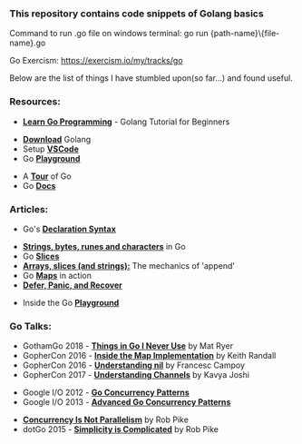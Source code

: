 ### This repository contains code snippets of Golang basics

Command to run .go file on windows terminal: go run {path-name}\\{file-name}.go

Go Exercism: https://exercism.io/my/tracks/go

Below are the list of things I have stumbled upon(so far...) and found useful.

### Resources:
* **[Learn Go Programming](https://www.youtube.com/watch?v=YS4e4q9oBaU)** - Golang Tutorial for Beginners
- **[Download](https://golang.org/)** Golang
- Setup **[VSCode](https://code.visualstudio.com/docs/languages/go)**
- Go **[Playground](https://play.golang.org/)**
* A **[Tour](https://tour.golang.org/welcome/1)** of Go
* Go **[Docs](https://golang.org/doc/)**


### Articles:
* Go's **[Declaration Syntax](https://blog.golang.org/declaration-syntax)**
- **[Strings, bytes, runes and characters](https://blog.golang.org/strings)** in Go
- Go **[Slices](https://blog.golang.org/slices-intro)**
- **[Arrays, slices (and strings):](https://blog.golang.org/slices)** The mechanics of 'append'
- Go **[Maps](https://blog.golang.org/maps)** in action
- **[Defer, Panic, and Recover](https://blog.golang.org/defer-panic-and-recover)**
* Inside the Go **[Playground](https://blog.golang.org/playground)**


### Go Talks:
* GothamGo 2018 - **[Things in Go I Never Use](https://www.youtube.com/watch?v=5DVV36uqQ4E)** by Mat Ryer
* GopherCon 2016 - **[Inside the Map Implementation](https://www.youtube.com/watch?v=Tl7mi9QmLns)** by Keith Randall
* GopherCon 2016 - **[Understanding nil](https://www.youtube.com/watch?v=ynoY2xz-F8s)** by Francesc Campoy
* GopherCon 2017 - **[Understanding Channels](https://www.youtube.com/watch?v=KBZlN0izeiY)** by Kavya Joshi
- Google I/O 2012 - **[Go Concurrency Patterns](https://www.youtube.com/watch?v=f6kdp27TYZs)**
- Google I/O 2013 - **[Advanced Go Concurrency Patterns](https://www.youtube.com/watch?v=QDDwwePbDtw)**
* **[Concurrency Is Not Parallelism](https://www.youtube.com/watch?v=cN_DpYBzKso)** by Rob Pike
* dotGo 2015 - **[Simplicity is Complicated](https://www.youtube.com/watch?v=rFejpH_tAHM)** by Rob Pike 
